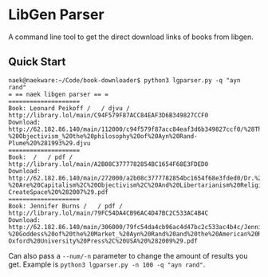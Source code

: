 # LibGen Parser

A command line tool to get the direct download links of books from libgen.

## Quick Start

```
naek@naekware:~/Code/book-downloader$ python3 lgparser.py -q "ayn rand"
= == naek libgen parser == = 
====================
Book: Leonard Peikoff /   / djvu / http://library.lol/main/C94F579F87ACC84EAF3D6B349827CCF0
Download: http://62.182.86.140/main/112000/c94f579f87acc84eaf3d6b349827ccf0/%28The%20Ayn%20Rand%20Library%2C%20Volume%206%29%20Leonard%20Peikoff%20-%20Objectivism_%20the%20philosophy%20of%20Ayn%20Rand-Plume%20%281993%29.djvu
====================
Book:  /   / pdf / http://library.lol/main/A2B08C3777782854BC1654F68E3FDED0
Download: http://62.182.86.140/main/272000/a2b08c3777782854bc1654f68e3fded0/Dr.%20Albert%20Ellis%20-%20Are%20Capitalism%2C%20Objectivism%2C%20And%20Libertarianism%20Religions_%20Yes%21_%20Greenspan%20And%20Ayn%20Rand%20Debunked-CreateSpace%20%282007%29.pdf
====================
Book: Jennifer Burns /   / pdf / http://library.lol/main/79FC54DA4CB96AC4D47BC2C533AC4B4C
Download: http://62.182.86.140/main/306000/79fc54da4cb96ac4d47bc2c533ac4b4c/Jennifer%20Burns%20-%20Goddess%20of%20the%20Market_%20Ayn%20Rand%20and%20the%20American%20Right-Oxford%20University%20Press%2C%20USA%20%282009%29.pdf
```

Can also pass a `--num/-n` parameter to change the amount of results you get. Example is `python3 lgparser.py -n 100 -q "ayn rand"`.
